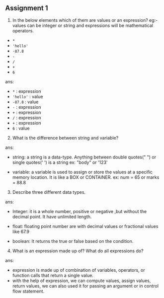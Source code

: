 ## Assignment 1

1. In the below elements which of them are values or an expression? eg:- values can be integer or string and expressions will be mathematical operators.
- `*`
- `'hello'`
- `-87.8`
- `-`
- `/`
- `+`
- `6`


ans: 

- `*` : expression
- `'hello'` : value
- `-87.8` : value
- `-` : expression
- `+` : expression
- `/` : expression
- `+` : expression
- `6` : value


2. What is the difference between string and variable?

ans: 
- string: a string is a data-type. Anything between double quotes(" ") or single quotes(' ') is a string
   ex: "body" or '123'
 
 - variable: a variable is used to assign or store the    values at a specific memory location. It is like a BOX or CONTAINER.
  ex: num = 65     or      marks = 88.8



3. Describe three different data types.

ans:
- Integer: it is a whole number, positive or negative ,but without the decimal point. It have unlimited length.

- float: floating point number are with decimal values or fractional values like 67.9

- boolean: It returns the true or false based on the condition.






4. What is an expression made up of? What do all expressions do?

ans:
- expression is made up of combination of variables, operators, or function calls that return a single value.
- with the help of expression, we can compute values, assign values, return values, we can also used it for passing an argument or in control flow statement.

